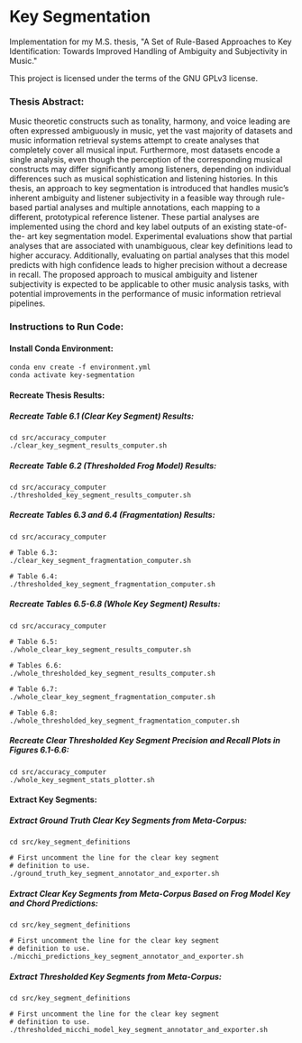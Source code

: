# Key Segmentation

Implementation for my M.S. thesis, "A Set of Rule-Based Approaches to Key Identification: Towards Improved Handling of Ambiguity and Subjectivity in Music."

This project is licensed under the terms of the GNU GPLv3 license.

### Thesis Abstract:
Music theoretic constructs such as tonality, harmony, and voice leading are often expressed ambiguously in music, yet the vast majority of datasets and music information retrieval systems attempt to create analyses that completely cover all musical input. Furthermore, most datasets encode a single analysis, even though the perception of the corresponding musical constructs may differ significantly among listeners, depending on individual differences such as musical sophistication and listening histories. In this thesis, an approach to key segmentation is introduced that handles music’s inherent ambiguity and listener subjectivity in a feasible way through rule-based partial analyses and multiple annotations, each mapping to a different, prototypical reference listener. These partial analyses are implemented using the chord and key label outputs of an existing state-of-the- art key segmentation model. Experimental evaluations show that partial analyses that are associated with unambiguous, clear key definitions lead to higher accuracy. Additionally, evaluating on partial analyses that this model predicts with high confidence leads to higher precision without a decrease in recall. The proposed approach to musical ambiguity and listener subjectivity is expected to be applicable to other music analysis tasks, with potential improvements in the performance of music information retrieval pipelines.

### Instructions to Run Code:
#### Install Conda Environment:
```
conda env create -f environment.yml
conda activate key-segmentation
```

#### Recreate Thesis Results:
##### Recreate Table 6.1 (Clear Key Segment) Results:
```
cd src/accuracy_computer
./clear_key_segment_results_computer.sh
```

##### Recreate Table 6.2 (Thresholded Frog Model) Results:
```
cd src/accuracy_computer
./thresholded_key_segment_results_computer.sh
```

##### Recreate Tables 6.3 and 6.4 (Fragmentation) Results:
```
cd src/accuracy_computer

# Table 6.3:
./clear_key_segment_fragmentation_computer.sh

# Table 6.4:
./thresholded_key_segment_fragmentation_computer.sh
```

##### Recreate Tables 6.5-6.8 (Whole Key Segment) Results:
```
cd src/accuracy_computer

# Table 6.5:
./whole_clear_key_segment_results_computer.sh

# Tables 6.6:
./whole_thresholded_key_segment_results_computer.sh

# Table 6.7:
./whole_clear_key_segment_fragmentation_computer.sh

# Table 6.8:
./whole_thresholded_key_segment_fragmentation_computer.sh
```

##### Recreate Clear Thresholded Key Segment Precision and Recall Plots in Figures 6.1-6.6:
```
cd src/accuracy_computer
./whole_key_segment_stats_plotter.sh
```

#### Extract Key Segments:

##### Extract Ground Truth Clear Key Segments from Meta-Corpus:
```
cd src/key_segment_definitions

# First uncomment the line for the clear key segment
# definition to use.
./ground_truth_key_segment_annotator_and_exporter.sh
```

##### Extract Clear Key Segments from Meta-Corpus Based on Frog Model Key and Chord Predictions:
```
cd src/key_segment_definitions

# First uncomment the line for the clear key segment
# definition to use.
./micchi_predictions_key_segment_annotator_and_exporter.sh
```

##### Extract Thresholded Key Segments from Meta-Corpus:
```
cd src/key_segment_definitions

# First uncomment the line for the clear key segment
# definition to use.
./thresholded_micchi_model_key_segment_annotator_and_exporter.sh
```